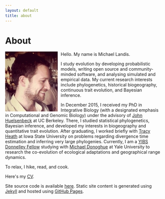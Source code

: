 ```yaml
---
layout: default
title: about
---
```

<h1>About</h1>
<img src="/assets/mlandis_portrait.png" style="float: left; margin:0px 10px 0px 0px">
Hello. My name is Michael Landis.

I study evolution by developing probabilistic models, writing open source and community-minded software, and analysing simulated and empirical data. My current research interests include phylogenetics, historical biogeography, continuous trait evolution, and Bayesian inference.

In December 2015, I received my PhD in Integrative Biology (with a designated emphasis in Computational and Genomic Biology) under the advisory of [John Huelsenbeck](http://cteg.berkeley.edu/huelsenbeck.html) at UC Berkeley.
There, I studied statistical phylogenetics, Bayesian inference, and developed my interests in biogeography and quantitative trait evolution.
After graduating, I worked briefly with [Tracy Heath](http://phyloworks.org/) at Iowa State University on problems regarding divergence time estimation and inferring very large phylogenies.
Currently, I am a [YIBS Donnelley Fellow](http://yibs.yale.edu/) studying with [Michael Donoghue](http://donoghuelab.yale.edu) at Yale University to research the co-evolution of ecological adaptations and geographical range dynamics.

To relax, I hike, read, and cook.

Here's my <a href="/assets/mlandis_cv.pdf">CV</a>.

Site source code is available [here](http://github.com/mlandis/mlandis.github.io). Static site content is generated using [Jekyll](http://jekyllrb.com/) and hosted using [GitHub Pages](http://pages.github.com/).
